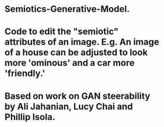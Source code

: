 # Semiotics-Generative-Model.
# Code to edit the "semiotic" attributes of an image. E.g. An image of a house can be adjusted to look more 'ominous' and a car more 'friendly.'
# Based on work on GAN steerability by Ali Jahanian, Lucy Chai and Phillip Isola.
